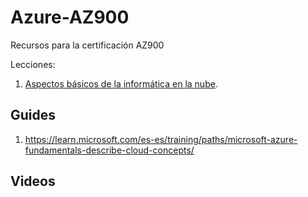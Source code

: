 # Azure-AZ900

Recursos para la certificación AZ900

Lecciones:

1. [Aspectos básicos de la informática en la nube](./01-aspectos-basicos.md).

## Guides

1. https://learn.microsoft.com/es-es/training/paths/microsoft-azure-fundamentals-describe-cloud-concepts/

## Videos
